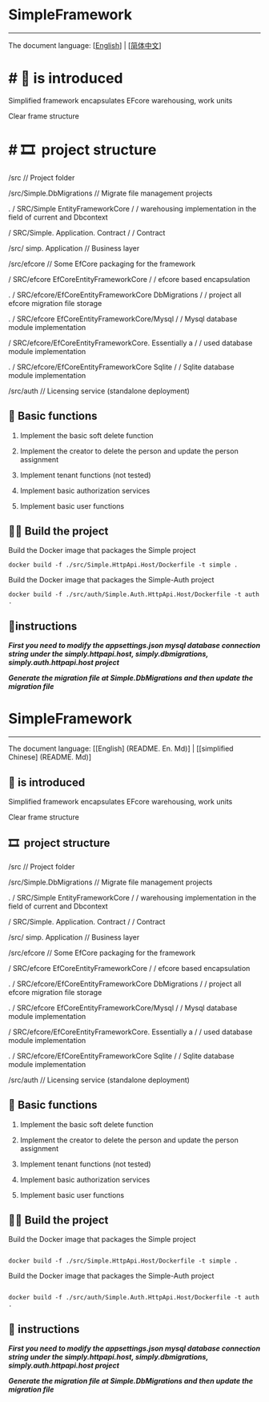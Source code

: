 # SimpleFramework



-----

The document language: [[English](README.en.md)] | [[简体中文](README.md)]



# # 🎈 is introduced

Simplified framework encapsulates EFcore warehousing, work units

Clear frame structure



# # 🎞 ️ project structure



/src // Project folder



/src/Simple.DbMigrations // Migrate file management projects



. / SRC/Simple EntityFrameworkCore / / warehousing implementation in the field of current and Dbcontext



/ SRC/Simple. Application. Contract / / Contract



/src/ simp. Application // Business layer



/src/efcore // Some EfCore packaging for the framework



/ SRC/efcore EfCoreEntityFrameworkCore / / efcore based encapsulation



. / SRC/efcore/EfCoreEntityFrameworkCore DbMigrations / / project all efcore migration file storage



. / SRC/efcore EfCoreEntityFrameworkCore/Mysql / / Mysql database module implementation



/ SRC/efcore/EfCoreEntityFrameworkCore. Essentially a / / used database module implementation



. / SRC/efcore/EfCoreEntityFrameworkCore Sqlite / / Sqlite database module implementation



/src/auth // Licensing service (standalone deployment)





## 🍬 Basic functions

1. Implement the basic soft delete function

2. Implement the creator to delete the person and update the person assignment

3. Implement tenant functions (not tested)

4. Implement basic authorization services

5. Implement basic user functions



## 🏴‍☠️ Build the project



Build the Docker image that packages the Simple project

```shell
docker build -f ./src/Simple.HttpApi.Host/Dockerfile -t simple .
```

Build the Docker image that packages the Simple-Auth project

```shell
docker build -f ./src/auth/Simple.Auth.HttpApi.Host/Dockerfile -t auth .
```



## 🛞instructions

***First you need to modify the appsettings.json mysql database connection string under the simply.httpapi.host, simply.dbmigrations, simply.auth.httpapi.host project*** 



***Generate the migration file at Simple.DbMigrations and then update the migration file***

# SimpleFramework



-----

The document language: [[English] (README. En. Md)] | [[simplified Chinese] (README. Md)]



## 🎈 is introduced

Simplified framework encapsulates EFcore warehousing, work units

Clear frame structure



## 🎞 ️ project structure

/src // Project folder

/src/Simple.DbMigrations // Migrate file management projects

. / SRC/Simple EntityFrameworkCore / / warehousing implementation in the field of current and Dbcontext

/ SRC/Simple. Application. Contract / / Contract

/src/ simp. Application // Business layer

/src/efcore // Some EfCore packaging for the framework

/ SRC/efcore EfCoreEntityFrameworkCore / / efcore based encapsulation

. / SRC/efcore/EfCoreEntityFrameworkCore DbMigrations / / project all efcore migration file storage

. / SRC/efcore EfCoreEntityFrameworkCore/Mysql / / Mysql database module implementation

/ SRC/efcore/EfCoreEntityFrameworkCore. Essentially a / / used database module implementation

. / SRC/efcore/EfCoreEntityFrameworkCore Sqlite / / Sqlite database module implementation

/src/auth // Licensing service (standalone deployment)

## 🍬 Basic functions

1. Implement the basic soft delete function

2. Implement the creator to delete the person and update the person assignment

3. Implement tenant functions (not tested)

4. Implement basic authorization services

5. Implement basic user functions

## 🏴‍☠️ Build the project

Build the Docker image that packages the Simple project

```shell

docker build -f ./src/Simple.HttpApi.Host/Dockerfile -t simple .

```



Build the Docker image that packages the Simple-Auth project

```shell

docker build -f ./src/auth/Simple.Auth.HttpApi.Host/Dockerfile -t auth .

```



## 🛞 instructions



***First you need to modify the appsettings.json mysql database connection string under the simply.httpapi.host, simply.dbmigrations, simply.auth.httpapi.host project*** 



***Generate the migration file at Simple.DbMigrations and then update the migration file***

 
